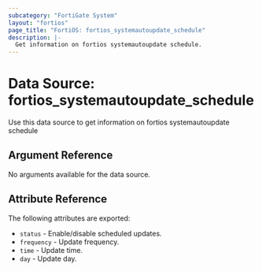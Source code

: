 ```yaml
---
subcategory: "FortiGate System"
layout: "fortios"
page_title: "FortiOS: fortios_systemautoupdate_schedule"
description: |-
  Get information on fortios systemautoupdate schedule.
---
```


# Data Source: fortios_systemautoupdate_schedule
Use this data source to get information on fortios systemautoupdate schedule

## Argument Reference

No arguments available for the data source.

## Attribute Reference

The following attributes are exported:

* `status` - Enable/disable scheduled updates.
* `frequency` - Update frequency.
* `time` - Update time.
* `day` - Update day.

